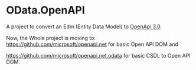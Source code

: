 # OData.OpenAPI

A project to convert an Edm (Entity Data Model) to [OpenApi 3.0](https://swagger.io/specification/).

Now, the Whole project is moving to: https://github.com/microsoft/openapi.net for basic Open API DOM and

https://github.com/microsoft/openapi.net.odata for basic CSDL to Open API DOM.
